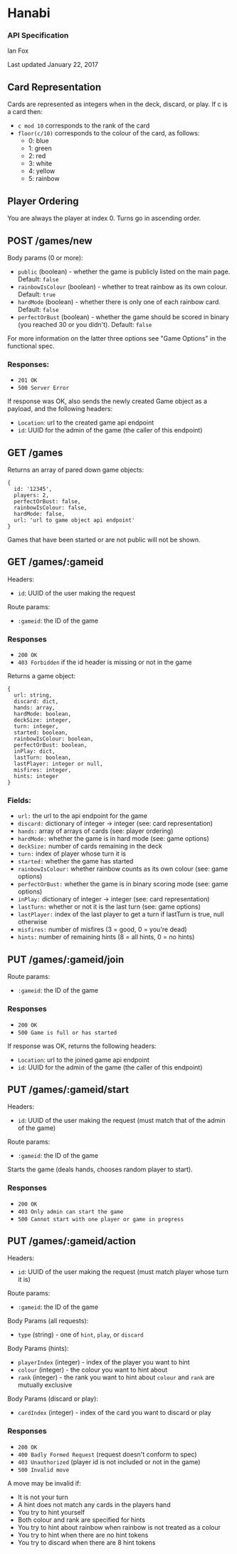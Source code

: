 # Hanabi
### API Specification

Ian Fox

Last updated January 22, 2017

## Card Representation
Cards are represented as integers when in the deck, discard, or play. If c is a card then:
* `c mod 10` corresponds to the rank of the card
* `floor(c/10)` corresponds to the colour of the card, as follows:  
    + 0: blue  
    + 1: green  
    + 2: red  
    + 3: white  
    + 4: yellow  
    + 5: rainbow  

## Player Ordering
You are always the player at index 0. Turns go in ascending order.

## POST /games/new  
Body params (0 or more):
* `public` (boolean) - whether the game is publicly listed on the main page. Default: `false`
* `rainbowIsColour` (boolean) - whether to treat rainbow as its own colour. Default: `true`
* `hardMode` (boolean) - whether there is only one of each rainbow card. Default: `false`
* `perfectOrBust` (boolean) - whether the game should be scored in binary (you reached 30 or you didn't). Default: `false`  

For more information on the latter three options see "Game Options" in the functional spec.

### Responses:
* `201 OK`
* `500 Server Error`

If response was OK, also sends the newly created Game object as a payload, and the following headers:
* `Location`: url to the created game api endpoint  
* `id`: UUID for the admin of the game (the caller of this endpoint)

## GET /games  
Returns an array of pared down game objects:  
```
{
  id: '12345',  
  players: 2,
  perfectOrBust: false,
  rainbowIsColour: false,
  hardMode: false,
  url: 'url to game object api endpoint'
}
```
Games that have been started or are not public will not be shown.

## GET /games/:gameid
Headers:
* `id`: UUID of the user making the request

Route params:
* `:gameid`: the ID of the game

### Responses
* `200 OK`
* `403 Forbidden` if the id header is missing or not in the game

Returns a game object:  
```
{  
  url: string,  
  discard: dict,  
  hands: array,  
  hardMode: boolean,  
  deckSize: integer,  
  turn: integer,  
  started: boolean,  
  rainbowIsColour: boolean,  
  perfectOrBust: boolean,  
  inPlay: dict,  
  lastTurn: boolean,  
  lastPlayer: integer or null,  
  misfires: integer,  
  hints: integer
}
```

### Fields:  
* `url:` the url to the api endpoint for the game  
* `discard:` dictionary of integer -> integer (see: card representation)
* `hands:` array of arrays of cards (see: player ordering)  
* `hardMode:` whether the game is in hard mode (see: game options)
* `deckSize:` number of cards remaining in the deck  
* `turn:` index of player whose turn it is  
* `started:` whether the game has started  
* `rainbowIsColour:` whether rainbow counts as its own colour (see: game options)  
* `perfectOrBust:` whether the game is in binary scoring mode (see: game options)  
* `inPlay:` dictionary of integer -> integer (see: card representation)  
* `lastTurn:` whether or not it is the last turn (see: game options)
* `lastPlayer:` index of the last player to get a turn if lastTurn is true, null otherwise  
* `misfires:` number of misfires (3 = good, 0 = you're dead)
* `hints:` number of remaining hints (8 = all hints, 0 = no hints)

## PUT /games/:gameid/join
Route params:
* `:gameid`: the ID of the game

### Responses
* `200 OK`
* `500 Game is full or has started`

If response was OK, returns the following headers:  
* `Location`: url to the joined game api endpoint
* `id`: UUID for the admin of the game (the caller of this endpoint)  

## PUT /games/:gameid/start
Headers:
* `id`: UUID of the user making the request (must match that of the admin of the game)

Route params:
* `:gameid`: the ID of the game

Starts the game (deals hands, chooses random player to start).

### Responses
* `200 OK`
* `403 Only admin can start the game`
* `500 Cannot start with one player or game in progress`

## PUT /games/:gameid/action
Headers:
* `id`: UUID of the user making the request (must match player whose turn it is)

Route params:
* `:gameid`: the ID of the game

Body Params (all requests):
* `type` (string) - one of `hint`, `play`, or `discard`  

Body Params (hints):
* `playerIndex` (integer) - index of the player you want to hint
* `colour` (integer) - the colour you want to hint about
* `rank` (integer) - the rank you want to hint about
`colour` and `rank` are mutually exclusive

Body Params (discard or play):
* `cardIndex` (integer) - index of the card you want to discard or play

### Responses
* `200 OK`
* `400 Badly Formed Request` (request doesn't conform to spec)
* `403 Unauthorized` (player id is not included or not in the game)
* `500 Invalid move`

A move may be invalid if:
* It is not your turn  
* A hint does not match any cards in the players hand  
* You try to hint yourself
* Both colour and rank are specified for hints  
* You try to hint about rainbow when rainbow is not treated as a colour  
* You try to hint when there are no hint tokens  
* You try to discard when there are 8 hint tokens  
